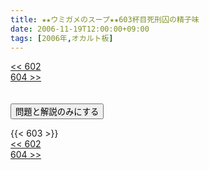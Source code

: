 ```yaml
---
title: ★★ウミガメのスープ★★603杯目死刑囚の精子味
date: 2006-11-19T12:00:00+09:00
tags: [2006年,オカルト板]
---
```

<div class="th_left"><a href="../602"><< 602</a></div>
<div class="th_right"><a href="../604">604 >></a></div>
<br><br>
<script src="../../js/cupsoup.js"></script>
<form>
<input type="button" value="問題と解説のみにする" onClick="toggleCupsoup()">
</form>
{{< 603 >}}
<div class="th_left"><a href="../602"><< 602</a></div>
<div class="th_right"><a href="../604">604 >></a></div>